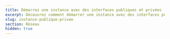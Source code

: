 ```yaml
---
title: Démarrez une instance avec des interfaces publiques et privées
excerpt: Découvrez comment démarrer une instance avec des interfaces publiques et privées
slug: instance-publique-privee
section: Réseau
hidden: true
---
```

